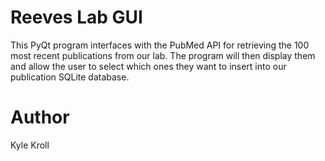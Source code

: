# Reeves Lab GUI
This PyQt program interfaces with the PubMed API for retrieving the 100 most recent publications from our lab. The program will then display them and allow the user to select which ones they want to insert into our publication SQLite database. 

# Author
Kyle Kroll
